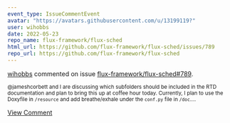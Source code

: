 ```yaml
---
event_type: IssueCommentEvent
avatar: "https://avatars.githubusercontent.com/u/13199119?"
user: wihobbs
date: 2022-05-23
repo_name: flux-framework/flux-sched
html_url: https://github.com/flux-framework/flux-sched/issues/789
repo_url: https://github.com/flux-framework/flux-sched
---
```


<a href='https://github.com/wihobbs' target='_blank'>wihobbs</a> commented on issue <a href='https://github.com/flux-framework/flux-sched/issues/789' target='_blank'>flux-framework/flux-sched#789</a>.

<small>@jameshcorbett and I are discussing which subfolders should be included in the RTD documentation and plan to bring this up at coffee hour today. Currently, I plan to use the Doxyfile in `/resource` and add breathe/exhale under the `conf.py` file in `/doc`....</small>

<a href='https://github.com/flux-framework/flux-sched/issues/789' target='_blank'>View Comment</a>